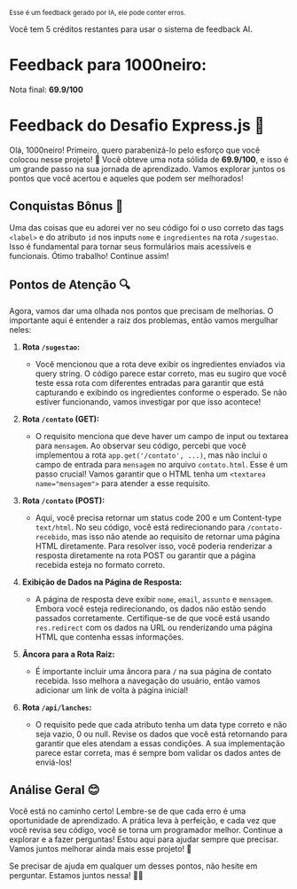 <sup>Esse é um feedback gerado por IA, ele pode conter erros.</sup>

Você tem 5 créditos restantes para usar o sistema de feedback AI.

# Feedback para 1000neiro:

Nota final: **69.9/100**

# Feedback do Desafio Express.js 🚀

Olá, 1000neiro! Primeiro, quero parabenizá-lo pelo esforço que você colocou nesse projeto! 🎉 Você obteve uma nota sólida de **69.9/100**, e isso é um grande passo na sua jornada de aprendizado. Vamos explorar juntos os pontos que você acertou e aqueles que podem ser melhorados!

## Conquistas Bônus 🌟
Uma das coisas que eu adorei ver no seu código foi o uso correto das tags `<label>` e do atributo `id` nos inputs `nome` e `ingredientes` na rota `/sugestao`. Isso é fundamental para tornar seus formulários mais acessíveis e funcionais. Ótimo trabalho! Continue assim!

## Pontos de Atenção 🔍
Agora, vamos dar uma olhada nos pontos que precisam de melhorias. O importante aqui é entender a raiz dos problemas, então vamos mergulhar neles:

1. **Rota `/sugestao`:** 
   - Você mencionou que a rota deve exibir os ingredientes enviados via query string. O código parece estar correto, mas eu sugiro que você teste essa rota com diferentes entradas para garantir que está capturando e exibindo os ingredientes conforme o esperado. Se não estiver funcionando, vamos investigar por que isso acontece!

2. **Rota `/contato` (GET):**
   - O requisito menciona que deve haver um campo de input ou textarea para `mensagem`. Ao observar seu código, percebi que você implementou a rota `app.get('/contato', ...)`, mas não inclui o campo de entrada para `mensagem` no arquivo `contato.html`. Esse é um passo crucial! Vamos garantir que o HTML tenha um `<textarea name="mensagem">` para atender a esse requisito.

3. **Rota `/contato` (POST):**
   - Aqui, você precisa retornar um status code 200 e um Content-type `text/html`. No seu código, você está redirecionando para `/contato-recebido`, mas isso não atende ao requisito de retornar uma página HTML diretamente. Para resolver isso, você poderia renderizar a resposta diretamente na rota POST ou garantir que a página recebida esteja no formato correto.

4. **Exibição de Dados na Página de Resposta:**
   - A página de resposta deve exibir `nome`, `email`, `assunto` e `mensagem`. Embora você esteja redirecionando, os dados não estão sendo passados corretamente. Certifique-se de que você está usando `res.redirect` com os dados na URL ou renderizando uma página HTML que contenha essas informações.

5. **Âncora para a Rota Raiz:**
   - É importante incluir uma âncora para `/` na sua página de contato recebida. Isso melhora a navegação do usuário, então vamos adicionar um link de volta à página inicial!

6. **Rota `/api/lanches`:**
   - O requisito pede que cada atributo tenha um data type correto e não seja vazio, 0 ou null. Revise os dados que você está retornando para garantir que eles atendam a essas condições. A sua implementação parece estar correta, mas é sempre bom validar os dados antes de enviá-los!

## Análise Geral 😊
Você está no caminho certo! Lembre-se de que cada erro é uma oportunidade de aprendizado. A prática leva à perfeição, e cada vez que você revisa seu código, você se torna um programador melhor. Continue a explorar e a fazer perguntas! Estou aqui para ajudar sempre que precisar. Vamos juntos melhorar ainda mais esse projeto! 💪

Se precisar de ajuda em qualquer um desses pontos, não hesite em perguntar. Estamos juntos nessa! 🚀✨